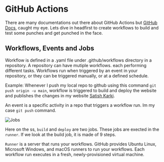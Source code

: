 # GitHub Actions

There are many documentations out there about GitHub Actions but  [GitHub Docs](https://docs.github.com/en/actions/get-started/understand-github-actions), caught my eye. Lets dive in headfirst to create workflows to build and test some punches and get punched in the face. 

## Workflows, Events and Jobs
Workflow is defined in a .yaml file under .github/workflows directory in a repository. A repository can have mutiple workflows. each performing different tasks. Workflows run when triggered by an event in your repository, or they can be triggered manually, or at a defined schedule.

Example: Whenever I push my local repo to github using this command `git push origin -u main`, workflow is triggered to build and deploy the website and publishes the changes in my website [Satish Karki](www.satishkarki.com).

An event is a specific activity in a repo that triggers a workflow run. Im my case `git push` command.

![Jobs](/Notes/Git%20Action/Github%20Jobs.png)

Here on the ss, `build` and `deploy` are two jobs. These jobs are exected in the `runner`. If we look at the build job, it is made of 9 steps. 

`Runner` is a server that runs your workflows. GitHub provides Ubuntu Linux, Microsoft Windows, and macOS runners to run your workflows. Each workflow run executes in a fresh, newly-provisioned virtual machine.


